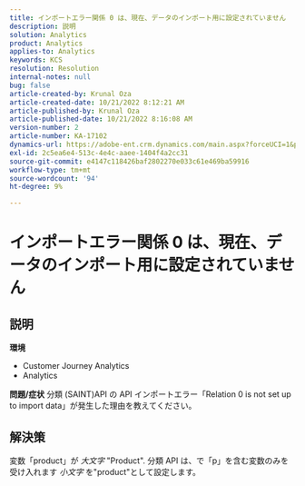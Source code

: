 ```yaml
---
title: インポートエラー関係 0 は、現在、データのインポート用に設定されていません
description: 説明
solution: Analytics
product: Analytics
applies-to: Analytics
keywords: KCS
resolution: Resolution
internal-notes: null
bug: false
article-created-by: Krunal Oza
article-created-date: 10/21/2022 8:12:21 AM
article-published-by: Krunal Oza
article-published-date: 10/21/2022 8:16:08 AM
version-number: 2
article-number: KA-17102
dynamics-url: https://adobe-ent.crm.dynamics.com/main.aspx?forceUCI=1&pagetype=entityrecord&etn=knowledgearticle&id=18dd4612-1851-ed11-bba2-0022480867fb
exl-id: 2c5ea6e4-513c-4e4c-aaee-1404f4a2cc31
source-git-commit: e4147c118426baf2802270e033c61e469ba59916
workflow-type: tm+mt
source-wordcount: '94'
ht-degree: 9%

---
```


# インポートエラー関係 0 は、現在、データのインポート用に設定されていません

## 説明

<b>環境</b>
- Customer Journey Analytics
- Analytics



<b>問題/症状</b>
分類 (SAINT)API の API インポートエラー「Relation 0 is not set up to import data」が発生した理由を教えてください。


## 解決策


変数「product」が *大文字* &quot;Product&quot;. 分類 API は、で「p」を含む変数のみを受け入れます *小文字* を&quot;product&quot;として設定します。
